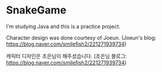 # SnakeGame
I'm studying Java and this is a practice project.

Character design was done courtesy of Joeun. (Joeun's blog: https://blog.naver.com/smilefish2/221271939734)

캐릭터 디자인은 조은님이 해주셨습니다. (조은님 블로그: https://blog.naver.com/smilefish2/221271939734)
